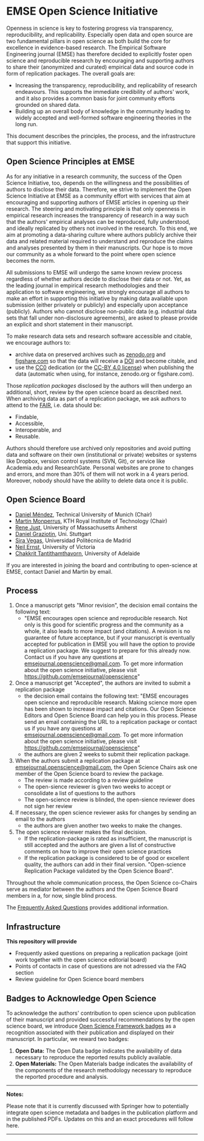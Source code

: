 # EMSE Open Science Initiative


Openness in science is key to fostering progress via transparency, reproducibility, and replicability. Especially open data and open source are two fundamental pillars in open science as both build the core for excellence in evidence-based research. The Empirical Software Engineering journal (EMSE) has therefore decided to explicitly foster open science and reproducible research by encouraging and supporting authors to share their (anonymized and curated) empirical data and source code in form of replication packages. The overall goals are:
* Increasing the transparency, reproducibility, and replicability of research endeavours. This supports the immediate credibility of authors' work, and it also provides a common basis for joint community efforts grounded on shared data.
* Building up an overall body of knowledge in the community leading to widely accepted and well-formed software engineering theories in the long run.

This document describes the principles, the process, and the infrastructure that support this initiative.


## Open Science Principles at EMSE

As for any initiative in a research community, the success of the Open Science Initiative, too, depends on the willingness and the possibilities of authors to disclose their data. Therefore, we strive to implement the Open Science Initiative at EMSE as a community effort with services that aim at encouraging and supporting authors of EMSE articles in opening up their research. The steering and motivating principle is that only openness in empirical research increases the transparency of research in a way such that the authors' empirical analyses can be reproduced, fully understood, and ideally replicated by others not involved in the research. To this end, we aim at promoting a data-sharing culture where authors publicly archive their data and related material required to understand and reproduce the claims and analyses presented by them in their manuscripts. Our hope is to move our community as a whole forward to the point where open science becomes the norm.

All submissions to EMSE will undergo the same known review process regardless of whether authors decide to disclose their data or not. Yet, as the leading journal in empirical research methodologies and their application to software engineering, we strongly encourage all authors to make an effort in supporting this initiative by making data available upon submission (either privately or publicly) and especially upon acceptance (publicly). Authors who cannot disclose non-public data (e.g. industrial data sets that fall under non-disclosure agreements), are asked to please provide an explicit and short statement in their manuscript.

To make research data sets and research software accessible and citable, we encourage authors to:
* archive data on preserved archives such as [zenodo.org](https://zenodo.org/) and [figshare.com](https://figshare.com/) so that the data will receive a [DOI](https://www.doi.org/) and become citable, and
* use the [CC0](https://creativecommons.org/publicdomain/zero/1.0/) dedication (or the [CC-BY 4.0 license](https://creativecommons.org/licenses/by/4.0/)) when publishing the data (automatic when using, for instance, zenodo.org or figshare.com).

Those *replication packages* disclosed by the authors will then undergo an additional, short, review by the open science board as described next. When archiving data as part of a replication package, we ask authors to attend to the [FAIR](https://www.force11.org/group/fairgroup/fairprinciples), i.e. data should be:
* Findable,
* Accessible,
* Interoperable, and
* Reusable.

Authors should therefore use archived only repositories and avoid putting data and software on their own (institutional or private) websites or systems like Dropbox, version control systems (SVN, Git), or service like Academia.edu and ResearchGate. Personal websites are prone to changes and errors, and more than 30% of them will not work in a 4 years period. Moreover, nobody should have the ability to delete data once it is public.

## Open Science Board

* [Daniel Méndez](https://www4.in.tum.de/~mendezfe/), Technical University of Munich (Chair)
* [Martin Monperrus](http://www.monperrus.net/martin/), KTH Royal Institute of Technology (Chair)
* [Rene Just](https://people.cs.umass.edu/~rjust/), University of Massachusetts Amherst
* [Daniel Graziotin](http://www.iste.uni-stuttgart.de/se/menschen/graziotin.html), Uni. Stuttgart
* [Sira Vegas](http://www.grise.upm.es/htdocs/miembros/sira/), Universidad Politécnica de Madrid 
* [Neil Ernst](https://www.uvic.ca/engineering/software/research/our-researchers/ernst-neil.php), University of Victoria
* [Chakkrit Tantithamthavorn](http://chakkrit.com/), University of Adelaide 

If you are interested in joining the board and contributing to open-science at EMSE, contact Daniel and Martin by email. 

## Process

1. Once a manuscript gets "Minor revision", the decision email contains the following text:
    * "EMSE encourages open science and reproducible research. Not only is this good for scientific progress and the community as a whole, it also leads to more impact (and citations). A revision is no guarantee of future acceptance, but if your manuscript is eventually accepted for publication in EMSE you will have the option to provide a replication package. We suggest to prepare for this already now. Contact us if you have any questions at emsejournal.openscience@gmail.com. To get more information about the open science initiative, please visit https://github.com/emsejournal/openscience"
1. Once a manuscript get "Accepted", the authors are invited to submit a replication package
    * the decision email contains the following text: "EMSE encourages open science and reproducible research. Making science more open has been shown to increase impact and citations. Our Open Science Editors and Open Science Board can help you in this process. Please send an email containing the URL to a replication package or contact us if you have any questions at emsejournal.openscience@gmail.com. To get more information about the open science initiative, please visit https://github.com/emsejournal/openscience"
    * the authors are given 2 weeks to submit their replication package.
1. When the authors submit a replication package at emsejournal.openscience@gmail.com, the Open Science Chairs ask one member of the Open Science board to review the package.
    * The review is made according to a review guideline
    * The open-sience reviewer is given two weeks to accept or consolidate a list of questions to the authors
    * The open-science review is blinded, the open-sience reviewer does not sign her review
1. If necessary, the open science reviewer asks for changes by sending an email to the authors
    * the authors are given another two weeks to make the changes.
1. The open science reviewer makes the final decision.
    * If the replication-package is rated as insufficient, the manuscript is still accepted and the authors are given a list of constructive comments on how to improve their open science practices
	* If the replication package is considered to be of good or excellent quality, the authors can add in their final version. "Open-science Replication Package validated by the Open Science Board".

Throughout the whole communication process, the Open Science co-Chairs serve as mediator between the authors and the Open Science Board members in a, for now, single blind process.

The [Frequently Asked Questions](FAQ.md) provides additional information.

## Infrastructure

**This repository will provide**

* Frequently asked questions on preparing a replication package (joint work together with the open science editorial board)
* Points of contacts in case of questions are not adressed via the FAQ section
* Review guideline for Open Science board members

## Badges to Acknowledge Open Science

To acknowledge the authors' contribution to open science upon publication of their manuscript and provided successful recommendations by the open science board, we introduce [Open Science Framework badges](https://osf.io/tvyxz/wiki/home/) as a recognition associated with their publication and displayed on their manuscript. In particular, we reward two badges:
1. **Open Data:** The Open Data badge indicates the availability of data necessary to reproduce the reported results publicly available.
1. **Open Materials:** The Open Materials badge indicates the availability of the components of the research methodology necessary to reproduce the reported procedure and analysis.

___
**Notes:**

Please note that it is currently discussed with Springer how to potentially integrate open science metadata and badges in the publication platform and in the published PDFs. Updates on this and an exact procedures will follow here.
___
